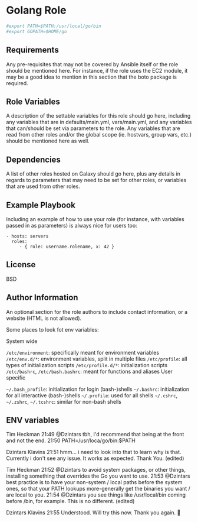 Golang Role
=========

```sh
#export PATH=$PATH:/usr/local/go/bin
#export GOPATH=$HOME/go
```

Requirements
------------

Any pre-requisites that may not be covered by Ansible itself or the role should be mentioned here. For instance, if the role uses the EC2 module, it may be a good idea to mention in this section that the boto package is required.

Role Variables
--------------

A description of the settable variables for this role should go here, including any variables that are in defaults/main.yml, vars/main.yml, and any variables that can/should be set via parameters to the role. Any variables that are read from other roles and/or the global scope (ie. hostvars, group vars, etc.) should be mentioned here as well.

Dependencies
------------

A list of other roles hosted on Galaxy should go here, plus any details in regards to parameters that may need to be set for other roles, or variables that are used from other roles.

Example Playbook
----------------

Including an example of how to use your role (for instance, with variables passed in as parameters) is always nice for users too:

    - hosts: servers
      roles:
         - { role: username.rolename, x: 42 }

License
-------

BSD

Author Information
------------------

An optional section for the role authors to include contact information, or a website (HTML is not allowed).

Some places to look fot env variables:

System wide

`/etc/environment`: specifically meant for environment variables
`/etc/env.d/*`: environment variables, split in multiple files
`/etc/profile`: all types of initialization scripts
`/etc/profile.d/*`: initialization scripts
`/etc/bashrc`, `/etc/bash.bashrc`: meant for functions and aliases
User specific

`~/.bash_profile`: initialization for login (bash-)shells
`~/.bashrc`: initialization for all interactive (bash-)shells
`~/.profile`: used for all shells
`~/.cshrc`, `~/.zshrc`, `~/.tcshrc`: similar for non-bash shells

ENV variables
------------------

Tim Heckman  21:49
@Dzintars tbh, I'd recommend that being at the front and not the end.
21:50
PATH=/usr/loca/go/bin:$PATH

Dzintars Klavins  21:51
hmm... i need to look into that to learn why is that. Currently i don't see any issue. It works as expected. Thank You. (edited) 

Tim Heckman  21:52
@Dzintars to avoid system packages, or other things, installing something that overrides the Go you want to use.
21:53
@Dzintars best practice is to have your non-system / local paths before the system ones, so that your PATH lookups more-generally get the binaries you want / are local to you.
21:54
@Dzintars you see things like /usr/local/bin coming before /bin, for example. This is no different. (edited) 

Dzintars Klavins  21:55
Understood. Will try this now. Thank you again. :slightly_smiling_face:
